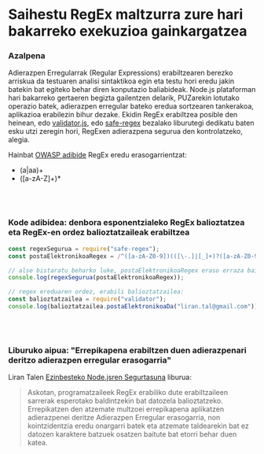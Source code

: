 # Saihestu RegEx maltzurra zure hari bakarreko exekuzioa gainkargatzea

### Azalpena

Adierazpen Erregularrak (Regular Expressions) erabiltzearen berezko arriskua da testuaren analisi sintaktikoa egin eta testu hori eredu jakin batekin bat egiteko behar diren konputazio baliabideak. Node.js plataforman hari bakarreko gertaeren begizta gailentzen delarik, PUZarekin lotutako operazio batek, adierazpen erregular bateko eredua sortzearen tankerakoa, aplikazioa erabilezin bihur dezake. Ekidin RegEx erabiltzea posible den heinean, edo [validator.js](https://github.com/chriso/validator.js), edo [safe-regex](https://github.com/substack/safe-regex) bezalako liburutegi dedikatu baten esku utzi zeregin hori, RegExen adierazpena segurua den kontrolatzeko, alegia.

Hainbat [OWASP adibide](https://www.owasp.org/index.php/Regular_expression_Denial_of_Service_-_ReDoS) RegEx eredu erasogarrientzat:

- (a|aa)+
- ([a-zA-Z]+)\*

<br/><br/>

### Kode adibidea: denbora esponentzialeko RegEx balioztatzea eta RegEx-en ordez balioztatzaileak erabiltzea

```javascript
const regexSegurua = require("safe-regex");
const postaElektronikoaRegex = /^([a-zA-Z0-9])(([\-.]|[_]+)?([a-zA-Z0-9]+))*(@){1}[a-z0-9]+[.]{1}(([a-z]{2,3})|([a-z]{2,3}[.]{1}[a-z]{2,3}))$/;

// alse bistaratu beharko luke, postaElektronikoaRegex eraso erraza baita
console.log(regexSegurua(postaElektronikoaRegex));

// regex ereduaren ordez, erabili balioztatzailea:
const balioztatzailea = require("validator");
console.log(balioztatzailea.postaElektronikoaDa("liran.tal@gmail.com"));
```

<br/><br/>

### Liburuko aipua: "Errepikapena erabiltzen duen adierazpenari deritzo adierazpen erregular erasogarria"

Liran Talen [Ezinbesteko Node.jsren Segurtasuna](https://leanpub.com/nodejssecurity) liburua:

> Askotan, programatzaileek RegEx erabiliko dute erabiltzaileen sarrerak esperotako baldintzekin bat datozela balioztatzeko. Errepikatzen den atzemate multzoei errepikapena aplikatzen adierazpenei deritze Adierazpen Erregular erasogarria, non kointzidentzia eredu onargarri batek eta atzemate taldearekin bat ez datozen karaktere batzuek osatzen baitute bat etorri behar duen katea.
